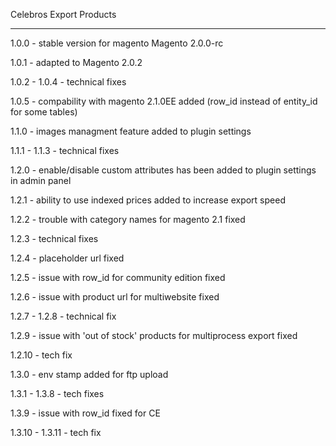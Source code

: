 Celebros Export Products

------------------------

1.0.0 - stable version for magento Magento 2.0.0-rc

1.0.1 - adapted to Magento 2.0.2

1.0.2 - 1.0.4 - technical fixes

1.0.5 - compability with magento 2.1.0EE added (row_id instead of entity_id for some tables)

1.1.0 - images managment feature added to plugin settings

1.1.1 - 1.1.3 - technical fixes

1.2.0 - enable/disable custom attributes has been added to plugin settings in admin panel

1.2.1 - ability to use indexed prices added to increase export speed

1.2.2 - trouble with category names for magento 2.1 fixed

1.2.3 - technical fixes

1.2.4 - placeholder url fixed

1.2.5 - issue with row_id for community edition fixed

1.2.6 - issue with product url for multiwebsite fixed

1.2.7 - 1.2.8 - technical fix

1.2.9 - issue with 'out of stock' products for multiprocess export fixed

1.2.10 - tech fix

1.3.0 - env stamp added for ftp upload

1.3.1 - 1.3.8 - tech fixes

1.3.9 - issue with row_id fixed for CE

1.3.10 - 1.3.11 - tech fix

